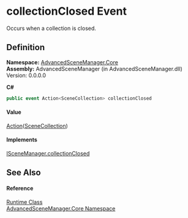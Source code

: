 # collectionClosed Event


Occurs when a collection is closed.



## Definition
**Namespace:** <a href="N_AdvancedSceneManager_Core">AdvancedSceneManager.Core</a>  
**Assembly:** AdvancedSceneManager (in AdvancedSceneManager.dll) Version: 0.0.0.0

**C#**
``` C#
public event Action<SceneCollection> collectionClosed
```



#### Value
<a href="https://learn.microsoft.com/dotnet/api/system.action-1" target="_blank" rel="noopener noreferrer">Action</a>(<a href="T_AdvancedSceneManager_Models_SceneCollection">SceneCollection</a>)

#### Implements
<a href="E_AdvancedSceneManager_DependencyInjection_ISceneManager_collectionClosed">ISceneManager.collectionClosed</a>  


## See Also


#### Reference
<a href="T_AdvancedSceneManager_Core_Runtime">Runtime Class</a>  
<a href="N_AdvancedSceneManager_Core">AdvancedSceneManager.Core Namespace</a>  

